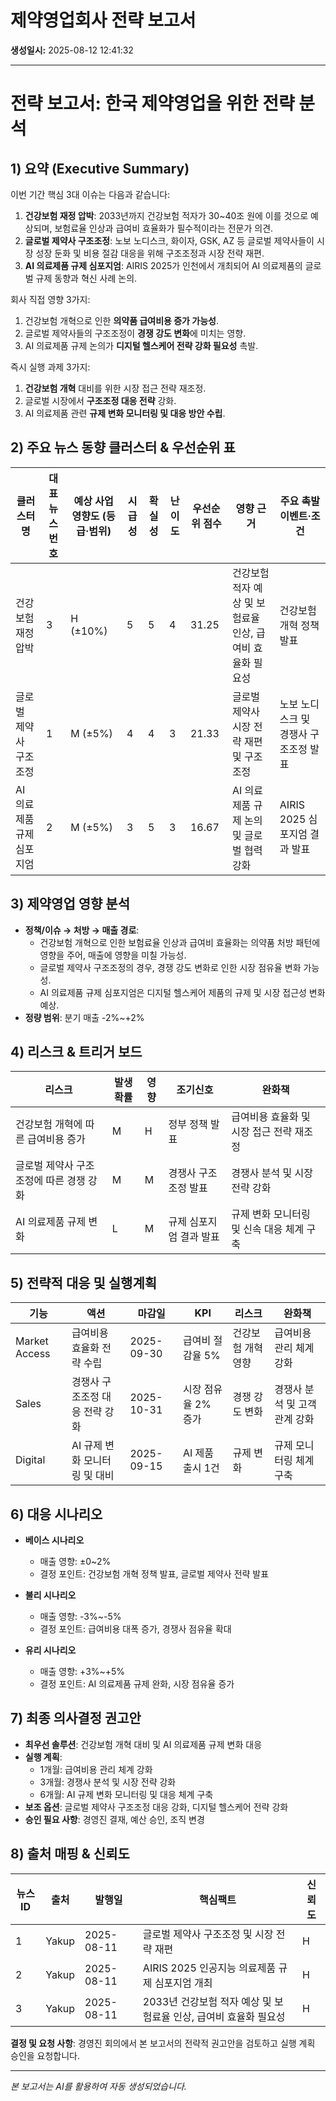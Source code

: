 # 제약영업회사 전략 보고서

**생성일시:** 2025-08-12 12:41:32

---

# 전략 보고서: 한국 제약영업을 위한 전략 분석

## 1) 요약 (Executive Summary)
이번 기간 핵심 3대 이슈는 다음과 같습니다:
1. **건강보험 재정 압박**: 2033년까지 건강보험 적자가 30~40조 원에 이를 것으로 예상되며, 보험료율 인상과 급여비 효율화가 필수적이라는 전문가 의견.
2. **글로벌 제약사 구조조정**: 노보 노디스크, 화이자, GSK, AZ 등 글로벌 제약사들이 시장 성장 둔화 및 비용 절감 대응을 위해 구조조정과 시장 전략 재편.
3. **AI 의료제품 규제 심포지엄**: AIRIS 2025가 인천에서 개최되어 AI 의료제품의 글로벌 규제 동향과 혁신 사례 논의.

회사 직접 영향 3가지:
1. 건강보험 개혁으로 인한 **의약품 급여비용 증가 가능성**.
2. 글로벌 제약사들의 구조조정이 **경쟁 강도 변화**에 미치는 영향.
3. AI 의료제품 규제 논의가 **디지털 헬스케어 전략 강화 필요성** 촉발.

즉시 실행 과제 3가지:
1. **건강보험 개혁** 대비를 위한 시장 접근 전략 재조정.
2. 글로벌 시장에서 **구조조정 대응 전략** 강화.
3. AI 의료제품 관련 **규제 변화 모니터링 및 대응 방안 수립**.

## 2) 주요 뉴스 동향 클러스터 & 우선순위 표

| 클러스터명                   | 대표뉴스 번호 | 예상 사업 영향도 (등급·범위) | 시급성 | 확실성 | 난이도 | 우선순위 점수 | 영향 근거                                              | 주요 촉발 이벤트·조건                   |
|-----------------------------|------------|--------------------|------|------|------|-----------|---------------------------------------------------|--------------------------------------|
| 건강보험 재정 압박           | 3          | H (±10%)           | 5    | 5    | 4    | 31.25     | 건강보험 적자 예상 및 보험료율 인상, 급여비 효율화 필요성 | 건강보험 개혁 정책 발표                |
| 글로벌 제약사 구조조정       | 1          | M (±5%)            | 4    | 4    | 3    | 21.33     | 글로벌 제약사 시장 전략 재편 및 구조조정            | 노보 노디스크 및 경쟁사 구조조정 발표   |
| AI 의료제품 규제 심포지엄    | 2          | M (±5%)            | 3    | 5    | 3    | 16.67     | AI 의료제품 규제 논의 및 글로벌 협력 강화           | AIRIS 2025 심포지엄 결과 발표          |

## 3) 제약영업 영향 분석
- **정책/이슈 → 처방 → 매출 경로**: 
  - 건강보험 개혁으로 인한 보험료율 인상과 급여비 효율화는 의약품 처방 패턴에 영향을 주어, 매출에 영향을 미칠 가능성.
  - 글로벌 제약사 구조조정의 경우, 경쟁 강도 변화로 인한 시장 점유율 변화 가능성.
  - AI 의료제품 규제 심포지엄은 디지털 헬스케어 제품의 규제 및 시장 접근성 변화 예상.
- **정량 범위**: 분기 매출 -2%~+2%

## 4) 리스크 & 트리거 보드

| 리스크                           | 발생확률 | 영향    | 조기신호                 | 완화책                               |
|--------------------------------|------|-------|-----------------------|----------------------------------|
| 건강보험 개혁에 따른 급여비용 증가  | M    | H     | 정부 정책 발표            | 급여비용 효율화 및 시장 접근 전략 재조정    |
| 글로벌 제약사 구조조정에 따른 경쟁 강화 | M    | M     | 경쟁사 구조조정 발표         | 경쟁사 분석 및 시장 전략 강화             |
| AI 의료제품 규제 변화              | L    | M     | 규제 심포지엄 결과 발표       | 규제 변화 모니터링 및 신속 대응 체계 구축     |

## 5) 전략적 대응 및 실행계획

| 기능          | 액션                           | 마감일       | KPI                   | 리스크            | 완화책                   |
|-------------|------------------------------|-----------|----------------------|-----------------|-----------------------|
| Market Access | 급여비용 효율화 전략 수립              | 2025-09-30 | 급여비 절감율 5%         | 건강보험 개혁 영향    | 급여비용 관리 체계 강화        |
| Sales       | 경쟁사 구조조정 대응 전략 강화         | 2025-10-31 | 시장 점유율 2% 증가      | 경쟁 강도 변화       | 경쟁사 분석 및 고객 관계 강화     |
| Digital     | AI 규제 변화 모니터링 및 대비       | 2025-09-15 | AI 제품 출시 1건         | 규제 변화           | 규제 모니터링 체계 구축        |

## 6) 대응 시나리오

- **베이스 시나리오**
  - 매출 영향: ±0~2%
  - 결정 포인트: 건강보험 개혁 정책 발표, 글로벌 제약사 전략 발표

- **불리 시나리오**
  - 매출 영향: -3%~-5%
  - 결정 포인트: 급여비용 대폭 증가, 경쟁사 점유율 확대

- **유리 시나리오**
  - 매출 영향: +3%~+5%
  - 결정 포인트: AI 의료제품 규제 완화, 시장 점유율 증가

## 7) 최종 의사결정 권고안

- **최우선 솔루션**: 건강보험 개혁 대비 및 AI 의료제품 규제 변화 대응
- **실행 계획**: 
  - 1개월: 급여비용 관리 체계 강화
  - 3개월: 경쟁사 분석 및 시장 전략 강화
  - 6개월: AI 규제 변화 모니터링 및 대응 체계 구축
- **보조 옵션**: 글로벌 제약사 구조조정 대응 강화, 디지털 헬스케어 전략 강화
- **승인 필요 사항**: 경영진 결재, 예산 승인, 조직 변경

## 8) 출처 매핑 & 신뢰도

| 뉴스 ID | 출처  | 발행일       | 핵심팩트                                         | 신뢰도 |
|-------|-----|-----------|----------------------------------------------|------|
| 1     | Yakup | 2025-08-11 | 글로벌 제약사 구조조정 및 시장 전략 재편                     | H    |
| 2     | Yakup | 2025-08-11 | AIRIS 2025 인공지능 의료제품 규제 심포지엄 개최           | H    |
| 3     | Yakup | 2025-08-11 | 2033년 건강보험 적자 예상 및 보험료율 인상, 급여비 효율화 필요성 | H    |

**결정 및 요청 사항**: 경영진 회의에서 본 보고서의 전략적 권고안을 검토하고 실행 계획 승인을 요청합니다.

---

*본 보고서는 AI를 활용하여 자동 생성되었습니다.*
